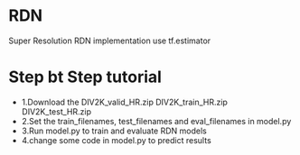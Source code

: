 # RDN
Super Resolution RDN implementation use tf.estimator

# Step bt Step tutorial
- 1.Download the DIV2K_valid_HR.zip DIV2K_train_HR.zip DIV2K_test_HR.zip
- 2.Set the train_filenames, test_filenames and eval_filenames in model.py
- 3.Run model.py to train and evaluate RDN models
- 4.change some code in model.py to predict results
